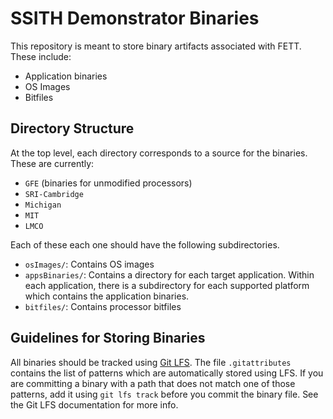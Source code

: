 # SSITH Demonstrator Binaries

This repository is meant to store binary artifacts associated with
FETT. These include:
- Application binaries
- OS Images
- Bitfiles

## Directory Structure

At the top level, each directory corresponds to a source for the
binaries. These are currently:
- `GFE` (binaries for unmodified processors)
- `SRI-Cambridge`
- `Michigan`
- `MIT`
- `LMCO`

Each of these each one should have the following subdirectories.
- `osImages/`: Contains OS images
- `appsBinaries/`: Contains a directory for each target
  application. Within each application, there is a subdirectory for
  each supported platform which contains the application binaries.
- `bitfiles/`: Contains processor bitfiles

## Guidelines for Storing Binaries

All binaries should be tracked using [Git
LFS](https://git-lfs.github.com/). The file `.gitattributes` contains
the list of patterns which are automatically stored using LFS. If you
are committing a binary with a path that does not match one of those
patterns, add it using `git lfs track` before you commit the binary
file. See the Git LFS documentation for more info.
